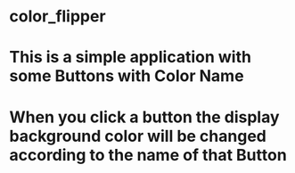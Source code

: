 # color_flipper
# This is a simple application with some Buttons with Color Name
# When you click a button the display background color will be changed according to the name of that Button
